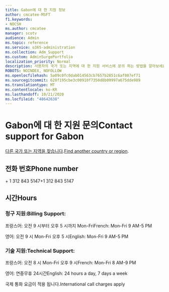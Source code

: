 ```yaml
---
title: Gabon에 대 한 지원 정보
author: cmcatee-MSFT
f1.keywords:
- NOCSH
ms.author: cmcatee
manager: scotv
audience: Admin
ms.topic: reference
ms.service: o365-administration
ms.collection: Adm_Support
ms.custom: AdminSurgePortfolio
localization_priority: Normal
description: 사용자의 국가 또는 지역에 대 한 지원 서비스에 문의 하는 방법을 알아보세요.
ROBOTS: NOINDEX, NOFOLLOW
ms.openlocfilehash: 5a09c0fc0dab014563cb7657b2851c6af807ef71
ms.sourcegitcommit: 628f195cbe3c00910f7350d8b09997a675dde989
ms.translationtype: MT
ms.contentlocale: ko-KR
ms.lasthandoff: 10/21/2020
ms.locfileid: "48642638"
---
```

# <a name="contact-support-for-gabon"></a><span data-ttu-id="a2da2-103">Gabon에 대 한 지원 문의</span><span class="sxs-lookup"><span data-stu-id="a2da2-103">Contact support for Gabon</span></span>

<span data-ttu-id="a2da2-104">[다른 국가 또는 지역을 찾습니다](../contact-support-for-business-products.md).</span><span class="sxs-lookup"><span data-stu-id="a2da2-104">[Find another country or region](../contact-support-for-business-products.md).</span></span>

## <a name="phone-number"></a><span data-ttu-id="a2da2-105">전화 번호</span><span class="sxs-lookup"><span data-stu-id="a2da2-105">Phone number</span></span>
<span data-ttu-id="a2da2-106">+ 1 312 843 5147</span><span class="sxs-lookup"><span data-stu-id="a2da2-106">+1 312 843 5147</span></span>

## <a name="hours"></a><span data-ttu-id="a2da2-107">시간</span><span class="sxs-lookup"><span data-stu-id="a2da2-107">Hours</span></span>
### <a name="billing-support"></a><span data-ttu-id="a2da2-108">청구 지원:</span><span class="sxs-lookup"><span data-stu-id="a2da2-108">Billing Support:</span></span>

<span data-ttu-id="a2da2-109">프랑스어: 오전 9 시부터 오후 5 시까지 Mon-Fri</span><span class="sxs-lookup"><span data-stu-id="a2da2-109">French: Mon-Fri 9 AM-5 PM</span></span>

<span data-ttu-id="a2da2-110">영어: 오전 9 시 Mon-Fri 오후 5 시</span><span class="sxs-lookup"><span data-stu-id="a2da2-110">English: Mon-Fri 9 AM-5 PM</span></span>

### <a name="technical-support"></a><span data-ttu-id="a2da2-111">기술 지원:</span><span class="sxs-lookup"><span data-stu-id="a2da2-111">Technical Support:</span></span>

<span data-ttu-id="a2da2-112">프랑스어: 오전 8 시 Mon-Fri 오후 9 시</span><span class="sxs-lookup"><span data-stu-id="a2da2-112">French: Mon-Fri 8 AM-9 PM</span></span>

<span data-ttu-id="a2da2-113">영어: 연중무휴 24시간</span><span class="sxs-lookup"><span data-stu-id="a2da2-113">English: 24 hours a day, 7 days a week</span></span>

<span data-ttu-id="a2da2-114">국제 통화 요금이 적용 됩니다.</span><span class="sxs-lookup"><span data-stu-id="a2da2-114">International call charges apply</span></span>
